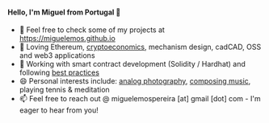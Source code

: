 #### Hello, I'm Miguel from Portugal 👋

- 📝 Feel free to check some of my projects at https://miguelemos.github.io
- 💙 Loving Ethereum, [cryptoeconomics](https://miguelemos.co), mechanism design, cadCAD, OSS and web3 applications 
- 🌱 Working with smart contract development (Solidity / Hardhat) and following [best practices](https://consensys.github.io/smart-contract-best-practices) 
- 😄 Personal interests include: [analog photography](https://www.some-places-some-spaces.com), [composing music](https://doorsopendoors.bandcamp.com), playing tennis & meditation
- 📫 Feel free to reach out @ miguelemospereira [at] gmail [dot] com - I'm eager to hear from you!

<!--
**miguelemos/miguelemos** is a ✨ _special_ ✨ repository because its `README.md` (this file) appears on your GitHub profile.
-->
